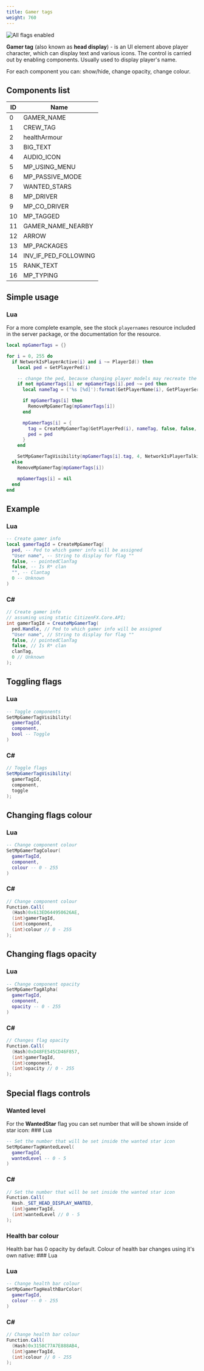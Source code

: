 ```yaml
---
title: Gamer tags
weight: 760
---
```


![All flags enabled](/HeadDisplayExample2.png "All flags enabled")

**Gamer tag** (also known as **head display**) - is an UI element above player character, which can display text and various icons. The control is carried out by enabling components. Usually used to display player's name.

For each component you can: show/hide, change opacity, change colour.

Components list
---------------

| ID  | Name                    |
|-----|-------------------------|
| 0   | GAMER\_NAME             |
| 1   | CREW\_TAG               |
| 2   | healthArmour            |
| 3   | BIG\_TEXT               |
| 4   | AUDIO\_ICON             |
| 5   | MP\_USING\_MENU         |
| 6   | MP\_PASSIVE\_MODE       |
| 7   | WANTED\_STARS           |
| 8   | MP\_DRIVER              |
| 9   | MP\_CO\_DRIVER          |
| 10  | MP\_TAGGED              |
| 11  | GAMER\_NAME\_NEARBY     |
| 12  | ARROW                   |
| 13  | MP\_PACKAGES            |
| 14  | INV\_IF\_PED\_FOLLOWING |
| 15  | RANK\_TEXT              |
| 16  | MP\_TYPING              |

Simple usage
------------
### Lua
For a more complete example, see the stock `playernames` resource included in the server package, or the documentation for the resource.

``` lua
local mpGamerTags = {}

for i = 0, 255 do
  if NetworkIsPlayerActive(i) and i ~= PlayerId() then
    local ped = GetPlayerPed(i)

    -- change the ped, because changing player models may recreate the ped
    if not mpGamerTags[i] or mpGamerTags[i].ped ~= ped then
      local nameTag = ('%s [%d]'):format(GetPlayerName(i), GetPlayerServerId(i))

      if mpGamerTags[i] then
        RemoveMpGamerTag(mpGamerTags[i])
      end

      mpGamerTags[i] = {
        tag = CreateMpGamerTag(GetPlayerPed(i), nameTag, false, false, '', 0),
        ped = ped
      }
    end

    SetMpGamerTagVisibility(mpGamerTags[i].tag, 4, NetworkIsPlayerTalking(i))
  else
    RemoveMpGamerTag(mpGamerTags[i])

    mpGamerTags[i] = nil
  end
end
```

Example
-------

### Lua

``` lua
-- Create gamer info
local gamerTagId = CreateMpGamerTag(
  ped, -- Ped to which gamer info will be assigned
  "User name", -- String to display for flag ""
  false, -- pointedClanTag
  false, -- Is R* clan
  "", -- Clantag
  0 -- Unknown
)
```

### C\#

``` csharp
// Create gamer info
// assuming using static CitizenFX.Core.API;
int gamerTagId = CreateMpGamerTag(
  ped.Handle, // Ped to which gamer info will be assigned
  "User name", // String to display for flag ""
  false, // pointedClanTag
  false, // Is R* clan
  clanTag,
  0 // Unknown
);
```



Toggling flags
--------------

### Lua

``` lua
-- Toggle components
SetMpGamerTagVisibility(
  gamerTagId,
  component,
  bool -- Toggle
)
```

### C\#

``` csharp
// Toggle flags
SetMpGamerTagVisibility(
  gamerTagId,
  component,
  toggle
);
```



Changing flags colour
---------------------

### Lua

``` lua
-- Change component colour
SetMpGamerTagColour(
  gamerTagId,
  component,
  colour -- 0 - 255
)
```

### C\#

``` csharp
// Change component colour
Function.Call(
  (Hash)0x613ED644950626AE,
  (int)gamerTagId,
  (int)component,
  (int)colour // 0 - 255
);
```



Changing flags opacity
----------------------

### Lua

``` lua
-- Change component opacity
SetMpGamerTagAlpha(
  gamerTagId,
  component,
  opacity -- 0 - 255
)
```

### C\#

``` csharp
// Changes flag opacity
Function.Call(
  (Hash)0xD48FE545CD46F857,
  (int)gamerTagId,
  (int)component,
  (int)opacity // 0 - 255
);
```


Special flags controls
----------------------

### Wanted level

For the **WantedStar** flag you can set number that will be shown inside of star icon: ### Lua

``` lua
-- Set the number that will be set inside the wanted star icon
SetMpGamerTagWantedLevel(
  gamerTagId,
  wantedLevel -- 0 - 5
)
```

### C\#

``` csharp
// Set the number that will be set inside the wanted star icon
Function.Call(
  Hash._SET_HEAD_DISPLAY_WANTED,
  (int)gamerTagId,
  (int)wantedLevel // 0 - 5
);
```

### Health bar colour

Health bar has 0 opacity by default. Colour of health bar changes using it's own native: ### Lua

### Lua

``` lua
-- Change health bar colour
SetMpGamerTagHealthBarColor(
  gamerTagId,
  colour -- 0 - 255
)
```

### C\#

``` csharp
// Change health bar colour
Function.Call(
  (Hash)0x3158C77A7E888AB4,
  (int)gamerTagId,
  (int)colour // 0 - 255
);
```
